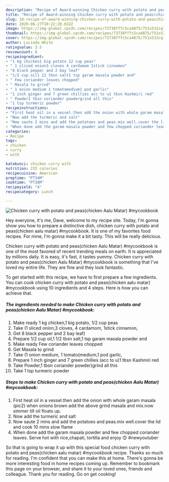 ```yaml
---
description: "Recipe of Award-winning Chicken curry with potato and peas(chicken Aalu Matar) #mycookbook"
title: "Recipe of Award-winning Chicken curry with potato and peas(chicken Aalu Matar) #mycookbook"
slug: 18-recipe-of-award-winning-chicken-curry-with-potato-and-peaschicken-aalu-matar-mycookbook
date: 2020-06-27T10:22:28.632Z
image: https://img-global.cpcdn.com/recipes/73738fffc5ca4875/751x532cq70/chicken-curry-with-potato-and-peaschicken-aalu-matar-mycookbook-recipe-main-photo.jpg
thumbnail: https://img-global.cpcdn.com/recipes/73738fffc5ca4875/751x532cq70/chicken-curry-with-potato-and-peaschicken-aalu-matar-mycookbook-recipe-main-photo.jpg
cover: https://img-global.cpcdn.com/recipes/73738fffc5ca4875/751x532cq70/chicken-curry-with-potato-and-peaschicken-aalu-matar-mycookbook-recipe-main-photo.jpg
author: Lucinda White
ratingvalue: 3.5
reviewcount: 8
recipeingredient:
- "1 kg chicken1 big potato 12 cup peas"
- " 1 sliced onion3 cloves 4 cardamom 1stick cinnamon"
- "8 black pepper and 2 bay leaf"
- "1/2 cup oil1 12 tbsn salt1 tsp garam masala powder and"
- " Few coriander leaves chopped"
- " Masala to grind"
- " 1 onion medium 1 tomatomedium1 pod garlic"
- "1 inch ginger and 7 green chillies acc to u1 tbsn Kashmiri red"
- " Powder1 tbsn coriander powdergrind all this"
- "1 tsp turmeric powder"
recipeinstructions:
- "First heat oil in a vessel.then add the onion with whole garam masala (pic2) when onions brown add the above grind masala and mix.now simmer till oil floats up."
- "Now add the turmeric and salt"
- "Now saute 2 mins and add the potatoes and peas.mix well.cover the lid and cook 10 mins slow flame"
- "When done add the garam masala powder and few chopped coriander leaves. Serve hot with rice,chapati, tortilla and enjoy 😊 #newyoutuber"
categories:
- Recipe
tags:
- chicken
- curry
- with

katakunci: chicken curry with 
nutrition: 232 calories
recipecuisine: American
preptime: "PT34M"
cooktime: "PT38M"
recipeyield: "4"
recipecategory: Lunch

---
```



![Chicken curry with potato and peas(chicken Aalu Matar) #mycookbook](https://img-global.cpcdn.com/recipes/73738fffc5ca4875/751x532cq70/chicken-curry-with-potato-and-peaschicken-aalu-matar-mycookbook-recipe-main-photo.jpg)

Hey everyone, it's me, Dave, welcome to my recipe site. Today, I'm gonna show you how to prepare a distinctive dish, chicken curry with potato and peas(chicken aalu matar) #mycookbook. It is one of my favorites food recipes. For mine, I'm gonna make it a bit tasty. This will be really delicious.

Chicken curry with potato and peas(chicken Aalu Matar) #mycookbook is one of the most favored of recent trending meals on earth. It is appreciated by millions daily. It is easy, it's fast, it tastes yummy. Chicken curry with potato and peas(chicken Aalu Matar) #mycookbook is something that I've loved my entire life. They are fine and they look fantastic.




To get started with this recipe, we have to first prepare a few ingredients. You can cook chicken curry with potato and peas(chicken aalu matar) #mycookbook using 10 ingredients and 4 steps. Here is how you can achieve that.

<!--inarticleads1-->

##### The ingredients needed to make Chicken curry with potato and peas(chicken Aalu Matar) #mycookbook:

1. Make ready 1 kg chicken,1 big potato, 1/2 cup peas
1. Take  (1 sliced onion,3 cloves, 4 cardamom, 1stick cinnamon,
1. Get 8 black pepper and 2 bay leaf)
1. Prepare 1/2 cup oil,1 1/2 tbsn salt,1 tsp garam masala powder and
1. Make ready  Few coriander leaves chopped
1. Get  Masala to grind
1. Take  (1 onion medium, 1 tomato(medium,1 pod garlic,
1. Prepare 1 inch ginger and 7 green chillies (acc to u)1 tbsn Kashmiri red
1. Take  Powder,1 tbsn coriander powder)grind all this
1. Take 1 tsp turmeric powder




<!--inarticleads2-->

##### Steps to make Chicken curry with potato and peas(chicken Aalu Matar) #mycookbook:

1. First heat oil in a vessel.then add the onion with whole garam masala (pic2) when onions brown add the above grind masala and mix.now simmer till oil floats up.
1. Now add the turmeric and salt
1. Now saute 2 mins and add the potatoes and peas.mix well.cover the lid and cook 10 mins slow flame
1. When done add the garam masala powder and few chopped coriander leaves. Serve hot with rice,chapati, tortilla and enjoy 😊 #newyoutuber




So that is going to wrap it up with this special food chicken curry with potato and peas(chicken aalu matar) #mycookbook recipe. Thanks so much for reading. I'm confident that you can make this at home. There's gonna be more interesting food in home recipes coming up. Remember to bookmark this page on your browser, and share it to your loved ones, friends and colleague. Thank you for reading. Go on get cooking!
